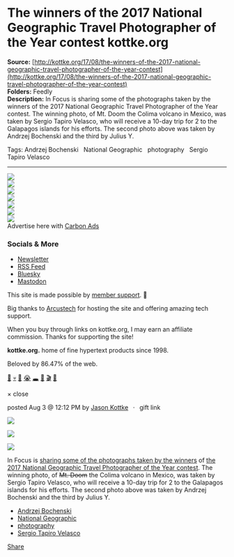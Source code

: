 # The winners of the 2017 National Geographic Travel Photographer of the Year contest kottke.org

**Source:** [http://kottke.org/17/08/the-winners-of-the-2017-national-geographic-travel-photographer-of-the-year-contest](http://kottke.org/17/08/the-winners-of-the-2017-national-geographic-travel-photographer-of-the-year-contest)  
**Folders:** Feedly  
**Description:** In Focus is sharing some of the photographs taken by the winners of the 2017 National Geographic Travel Photographer of the Year contest. The winning photo, of Mt. Doom the Colima volcano in Mexico, was taken by Sergio Tapiro Velasco, who will receive a 10-day trip for 2 to the Galapagos islands for his efforts. The second photo above was taken by Andrzej Bochenski and the third by Julius Y.

Tags: Andrzej Bochenski   National Geographic   photography   Sergio Tapiro Velasco

---

<div>

<div>

<div>


<div>
<a href="http://kottke.org/"><img src="http://kottke.org/cdn-cgi/image/format=auto,fit=scale-down,width=200,metadata=none/images/2024/logo-colors/color-3.jpg"></a>




</div>


<div><img src="http://kottke.org/cdn-cgi/image/format=auto,fit=scale-down,width=200,metadata=none/images/2024/logo-colors/circle-mask.png">



</div>


<div>
<a href="http://kottke.org/"><img src="http://kottke.org/cdn-cgi/image/format=auto,fit=scale-down,width=200,metadata=none/images/2024/logo-colors/color-26.jpg"></a>



</div>


<div><img src="http://kottke.org/cdn-cgi/image/format=auto,fit=scale-down,width=200,metadata=none/images/2024/logo-colors/circle-mask.png">



</div>


<div>
<a href="http://kottke.org/"><img src="http://kottke.org/cdn-cgi/image/format=auto,fit=scale-down,width=200,metadata=none/images/2024/logo-colors/color-1.jpg"></a>



</div>


<div><img src="http://kottke.org/cdn-cgi/image/format=auto,fit=scale-down,width=200,metadata=none/images/2024/logo-colors/circle-mask.png">



</div>


<div>
<a href="http://kottke.org/"><img src="http://kottke.org/cdn-cgi/image/format=auto,fit=scale-down,width=200,metadata=none/images/2024/logo-colors/color-25.jpg"></a>




</div>



</div>
</div>





<div>


<div>Advertise here with <a href="http://carbonads.net/?utm_source=kottkeorg&amp;utm_medium=ad_via_link&amp;utm_campaign=in_unit&amp;utm_term=carbon">Carbon Ads</a></div>
</div>

<div>
<div>

<h3>Socials &amp; More</h3>

<ul>
<li><a href="http://kottke.org/newsletter">Newsletter</a></li>
<li><a href="http://feeds.kottke.org/main">RSS Feed</a></li>
<li><a href="https://bsky.app/profile/kottke.org">Bluesky</a></li>
<li><a href="https://mastodon.social/@kottke">Mastodon</a></li>
</ul>

</div>

<p>This site is made possible by <a href="http://kottke.org/members">member support</a>. 💞</p>

<p>Big thanks to <a href="https://www.arcustech.com/">Arcustech</a> for hosting the site and offering amazing tech support.</p>

<p>When you buy through links on kottke.org, I may earn an affiliate commission. Thanks for supporting the site!</p>

<p><strong>kottke.org.</strong> home of fine hypertext products since 1998.</p>

<p>Beloved by 86.47% of the web.</p>

<p><a href="http://kottke.org/tag/burgers">🍔</a>  <a href="http://kottke.org/tag/death">💀</a>  <a href="http://kottke.org/tag/photography">📸</a>  <a href="http://kottke.org/tag/crying%20at%20work">😭</a>  <a href="http://kottke.org/tag/black%20holes">🕳️</a>  <a href="http://kottke.org/tag/Old%20Custer">🤠</a>  <a href="http://kottke.org/tag/film%20school">🎬</a>  <a href="http://kottke.org/tag/potatoes">🥔</a></p></div>

<div>


<div>
  <div>× close</div>
  <div>
    
    
  </div>
</div>




<div>
<div>

posted <time>Aug  3 @ 12:12 PM</time> by <a href="http://www.kottke.org">Jason Kottke</a><span>  ·  <span>gift link</span></span>



</div>




<p><img src="http://kottke.org/17/08/metadata=none/plus/misc/images/nat-geo-contest-2017-01.jpg"></p>

<p><img src="http://kottke.org/17/08/metadata=none/plus/misc/images/nat-geo-contest-2017-02.jpg"></p>

<p><img src="http://kottke.org/17/08/metadata=none/plus/misc/images/nat-geo-contest-2017-03.jpg"></p>

<p>In Focus is <a href="https://www.theatlantic.com/photo/2017/08/winners-of-the-2017-national-geographic-travel-photographer-of-the-year-contest/535572/">sharing some of the photographs taken by the winners</a> of <a href="http://travel.nationalgeographic.com/photographer-of-the-year-2017/">the 2017 National Geographic Travel Photographer of the Year contest</a>. The winning photo, of <strike>Mt. Doom</strike> the Colima volcano in Mexico, was taken by Sergio Tapiro Velasco, who will receive a 10-day trip for 2 to the Galapagos islands for his efforts. The second photo above was taken by Andrzej Bochenski and the third by Julius Y.</p>

<ul><li><a href="http://kottke.org/tag/Andrzej%20Bochenski">Andrzej Bochenski</a></li><li><a href="http://kottke.org/tag/National%20Geographic">National Geographic</a></li><li><a href="http://kottke.org/tag/photography">photography</a></li><li><a href="http://kottke.org/tag/Sergio%20Tapiro%20Velasco">Sergio Tapiro Velasco</a></li></ul>






<div>




<a href="https://kottke.org/17/08/the-winners-of-the-2017-national-geographic-travel-photographer-of-the-year-contest"><span>Share</span></a>
</div>

</div>








</div>




</div>